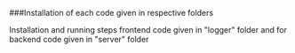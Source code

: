 ###Installation of each code given in respective folders

Installation and running steps frontend code given in "logger" folder and for backend code given in "server" folder
